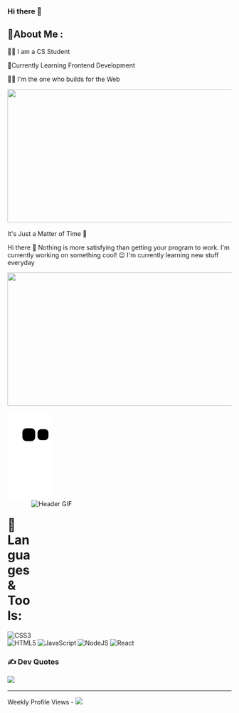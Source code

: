 ### Hi there 👋


## 💫About Me :

👨‍🎓 I am a CS Student 

🌱Currently Learning Frontend Development

🧑‍💻 I'm the one who builds for the Web


<div>
  <img src="https://media.giphy.com/media/dWesBcTLavkZuG35MI/giphy.gif" width="650" height="300"/>
</div>










It's Just a Matter of Time 🤏

Hi there 👋
Nothing is more satisfying than getting your program to work.
    I'm currently working on something cool! 😉
    I'm currently learning new stuff everyday

   
   
<div>
  <img src="https://media.giphy.com/media/dWesBcTLavkZuG35MI/giphy.gif" width="650" height="300"/>
</div>


![Snake animation](https://github.com/Tejender1521/Tejender1521/blob/output/github-contribution-grid-snake.svg)<img align="right"  alt="Header GIF" src="./code.gif" width="450" height="300" />

# 🔗 Languages & Tools:
![CSS3](https://img.shields.io/badge/css3-%231572B6.svg?style=flat&logo=css3&logoColor=white) ![HTML5](https://img.shields.io/badge/html5-%23E34F26.svg?style=flat&logo=html5&logoColor=white) ![JavaScript](https://img.shields.io/badge/javascript-%23323330.svg?style=flat&logo=javascript&logoColor=%23F7DF1E) ![NodeJS](https://img.shields.io/badge/node.js-6DA55F?style=flat&logo=node.js&logoColor=white) ![React](https://img.shields.io/badge/react-%2320232a.svg?style=flat&logo=react&logoColor=%2361DAFB)


### ✍️ Dev Quotes
![](https://quotes-github-readme.vercel.app/api?type=horizontal&theme=radical)

---
Weekly Profile Views - 
[![](https://visitcount.itsvg.in/api?id=alkhalidsardar&icon=1&color=2)](https://visitcount.itsvg.in)




